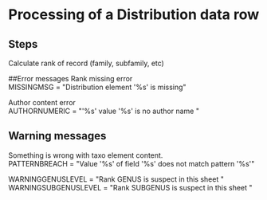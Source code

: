 # Processing of a Distribution data row
## Steps
Calculate rank of record (family, subfamily, etc)

##Error messages
Rank missing error<br/>
MISSINGMSG = "Distribution element '%s' is missing" 

Author content error<br/>
AUTHORNUMERIC = "'%s' value '%s' is no author name "
    
## Warning messages
Something is wrong with taxo element content.<br/>
PATTERNBREACH = "Value '%s' of field '%s' does not match pattern '%s'"

WARNINGGENUSLEVEL = "Rank GENUS is suspect in this sheet "<br/>
WARNINGSUBGENUSLEVEL = "Rank SUBGENUS is suspect in this sheet "
